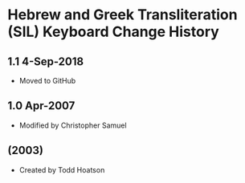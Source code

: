 Hebrew and Greek Transliteration (SIL) Keyboard Change History
=======================

1.1 4-Sep-2018
-----------------
* Moved to GitHub

1.0 Apr-2007
-----------------
* Modified by Christopher Samuel

(2003)
-----------------
* Created by Todd Hoatson
